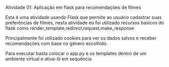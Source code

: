 Atividade 01: Aplicação em flask para recomendações de filmes

Esta é uma atividade usando Flask que permite ao usuário cadastrar suas preferências de filmes,
nesta atividade eu foi utilizado recursos basicos do flask como render_template,redirect,request,make_response

Principalmente foi utilizado cookies para ver os dados salvos e receber recomendações com base no gênero escolhido.

Para executar basta colocar o app.py e os templates dentro de um ambiente virtual e ativa-lô em sequência